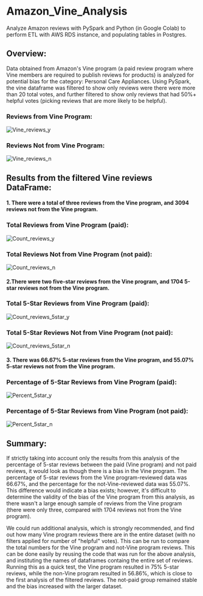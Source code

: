 # Amazon_Vine_Analysis
Analyze Amazon reviews with PySpark and Python (in Google Colab) to perform ETL with AWS RDS instance, and populating tables in Postgres.

## Overview:
Data obtained from Amazon's Vine program (a paid review program where Vine members are required to publish reviews for products) is analyzed for potential bias for the category: Personal Care Appliances. Using PySpark, the vine dataframe was filtered to show only reviews were there were more than 20 total votes, and further filtered to show only reviews that had 50%+ helpful votes (picking reviews that are more likely to be helpful).

### Reviews from Vine Program:
![Vine_reviews_y](https://user-images.githubusercontent.com/74624855/137602009-f1a73702-5057-43c3-9442-fdb1fb8c81f8.png)
### Reviews Not from Vine Program:
![Vine_reviews_n](https://user-images.githubusercontent.com/74624855/137602012-bd604416-0a9f-427c-9b98-a227035dc19f.png)


## Results from the filtered Vine reviews DataFrame:
#### 1. There were a total of three reviews from the Vine program, and 3094 reviews not from the Vine program.
### Total Reviews from Vine Program (paid):
![Count_reviews_y](https://user-images.githubusercontent.com/74624855/137602028-84e79688-c970-49e5-8331-11d1c5e368f3.png)
### Total Reviews Not from Vine Program (not paid):
![Count_reviews_n](https://user-images.githubusercontent.com/74624855/137602030-541fb27e-4c60-459f-a1f6-387d05b42941.png)

#### 2.There were two five-star reviews from the Vine program, and 1704 5-star reviews not from the Vine program.
### Total 5-Star Reviews from Vine Program (paid):
![Count_reviews_5star_y](https://user-images.githubusercontent.com/74624855/137601900-57131f78-7bdc-4df6-8ed2-25fdfdc35a82.png)
### Total 5-Star Reviews Not from Vine Program (not paid):
![Count_reviews_5star_n](https://user-images.githubusercontent.com/74624855/137601903-7aa2d7f0-db3d-4806-9cfc-2ff06cf8a98f.png)

#### 3. There was 66.67% 5-star reviews from the Vine program, and 55.07% 5-star reviews not from the Vine program.
### Percentage of 5-Star Reviews from Vine Program (paid):
![Percent_5star_y](https://user-images.githubusercontent.com/74624855/137601951-59c0ce0c-b846-43b2-8603-c55294ae42a6.png)
### Percentage of 5-Star Reviews from Vine Program (not paid):
![Percent_5star_n](https://user-images.githubusercontent.com/74624855/137601952-e0cd5971-c673-4844-9149-27cd077e1498.png)


## Summary:
If strictly taking into account only the results from this analysis of the percentage of 5-star reviews between the paid (Vine program) and not paid reviews, it would look as though there is a bias in the Vine program. The percentage of 5-star reviews from the Vine program-reviewed data was 66.67%, and the percentage for the not-Vine-reviewed data was 55.07%. This difference would indicate a bias exists; however, it's difficult to determine the validity of the bias of the Vine program from this analysis, as there wasn't a large enough sample of reviews from the Vine program (there were only three, compared with 1704 reviews not from the Vine program).

We could run additional analysis, which is strongly recommended, and find out how many Vine program reviews there are in the entire dataset (with no filters applied for number of "helpful" votes). This can be run to compare the total numbers for the Vine program and not-Vine program reviews. This can be done easily by reusing the code that was run for the above analysis, and instituting the names of dataframes containg the entire set of reviews. Running this as a quick test, the Vine program resulted in 75% 5-star reviews, while the non-Vine program resulted in 56.86%, which is close to the first analysis of the filtered reviews. The not-paid group remained stable and the bias increased with the larger dataset.




